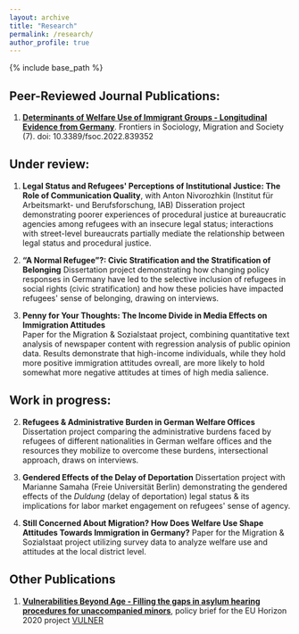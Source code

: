 ```yaml
---
layout: archive
title: "Research"
permalink: /research/
author_profile: true
---
```


{% include base_path %}

## Peer-Reviewed Journal Publications:

1. **[Determinants of Welfare Use of Immigrant Groups - Longitudinal Evidence from Germany](https://www.frontiersin.org/articles/10.3389/fsoc.2022.839352/full)**. Frontiers in Sociology, Migration and Society (7). doi: 10.3389/fsoc.2022.839352 <br>

## Under review:

1. **Legal Status and Refugees' Perceptions of Institutional Justice: The Role of Communication Quality**, with Anton Nivorozhkin (Institut für Arbeitsmarkt- und Berufsforschung, IAB)
Disseration project demonstrating poorer experiences of procedural justice at bureaucratic agencies among refugees with an insecure legal status; interactions with street-level bureaucrats partially mediate the relationship between legal status and procedural justice. 

2. **“A Normal Refugee”?: Civic Stratification and the Stratification of Belonging**
Dissertation project demonstrating how changing policy responses in Germany have led to the selective inclusion of refugees in social rights (civic stratification) and how these policies have impacted refugees' sense of belonging, drawing on interviews.

3. **Penny for Your Thoughts: The Income Divide in Media Effects on Immigration Attitudes**<br>
Paper for the Migration & Sozialstaat project, combining quantitative text analysis of newspaper content with regression analysis of public opinion data. Results demonstrate that high-income individuals, while they hold more positive immigration attitudes ovreall, are more likely to hold somewhat more negative attitudes at times of high media salience. 

## Work in progress:

2. **Refugees & Administrative Burden in German Welfare Offices**
Dissertation project comparing the administrative burdens faced by refugees of different nationalities in German welfare offices and the resources they mobilize to overcome these burdens, intersectional approach, draws on interviews.

4. **Gendered Effects of the Delay of Deportation**
Dissertation project with Marianne Samaha (Freie Universität Berlin) demonstrating the gendered effects of the *Duldung* (delay of deportation) legal status & its implications for labor market engagement on refugees' sense of agency.

5. **Still Concerned About Migration? How Does Welfare Use Shape Attitudes Towards Immigration in Germany?**
Paper for the Migration & Sozialstaat project utilizing survey data to analyze welfare use and attitudes at the local district level. 

## Other Publications ##

1. **[Vulnerabilities Beyond Age - Filling the gaps in asylum hearing procedures for unaccompanied minors](https://population-europe.eu/files/documents/pb28_vulner_web_1.pdf)**, policy brief for the EU Horizon 2020 project [VULNER](https://www.vulner.eu/)
